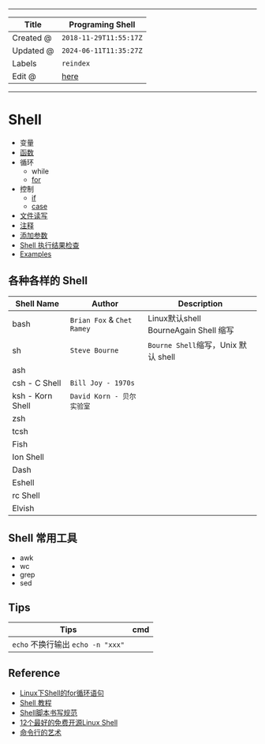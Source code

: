 -----

| Title     | Programing Shell                                    |
| --------- | --------------------------------------------------- |
| Created @ | `2018-11-29T11:55:17Z`                              |
| Updated @ | `2024-06-11T11:35:27Z`                              |
| Labels    | `reindex`                                           |
| Edit @    | [here](https://github.com/junxnone/xwiki/issues/79) |

-----

# Shell

  - 变量
  - [函数](/Shell_Function)
  - 循环
      - while
      - [for](/Shell_for)
  - 控制
      - [if](/Shell_if)
      - [case](/Shell_case)
  - [文件读写](/Shell_read_file)
  - [注释](/Shell_comment)
  - [添加参数](/Shell_arguments)
  - [Shell 执行结果检查](/Shell_exec_error_check)
  - [Examples](/Shell_Examples)

## 各种各样的 Shell

| Shell Name       | Author                     | Description                           |
| ---------------- | -------------------------- | ------------------------------------- |
| bash             | `Brian Fox` & `Chet Ramey` | Linux默认shell <br>BourneAgain Shell 缩写 |
| sh               | `Steve Bourne`             | `Bourne Shell`缩写，Unix 默认 shell        |
| ash              |                            |                                       |
| csh - C Shell    | `Bill Joy - 1970s`         |                                       |
| ksh - Korn Shell | `David Korn - 贝尔实验室`       |                                       |
| zsh              |                            |                                       |
| tcsh             |                            |                                       |
| Fish             |                            |                                       |
| Ion Shell        |                            |                                       |
| Dash             |                            |                                       |
| Eshell           |                            |                                       |
| rc Shell         |                            |                                       |
| Elvish           |                            |                                       |

## Shell 常用工具

  - awk
  - wc
  - grep
  - sed

## Tips

| Tips                         | cmd |
| ---------------------------- | --- |
| `echo` 不换行输出 `echo -n "xxx"` |     |

## Reference

  - [Linux下Shell的for循环语句](https://www.cnblogs.com/EasonJim/p/8315939.html)
  - [Shell 教程](http://www.runoob.com/linux/linux-shell.html)
  - [Shell脚本书写规范](https://www.cnblogs.com/thatsit/p/shell-jiao-ben-shu-xie-gui-fan.html)
  - [12个最好的免费开源Linux
    Shell](https://www.cnblogs.com/rainy0426/articles/12805710.html)
  - [命令行的艺术](https://github.com/jlevy/the-art-of-command-line/blob/master/README-zh.md)
